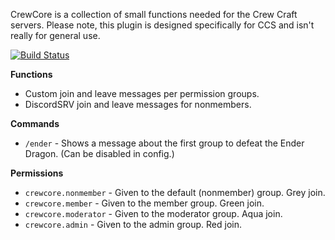 CrewCore is a collection of small functions needed for the Crew Craft servers.
Please note, this plugin is designed specifically for CCS and isn't really for general use.

[![Build Status](https://travis-ci.org/mattboy9921/CrewCore.svg?branch=master)](https://travis-ci.org/mattboy9921/CrewCore)

**Functions**
- Custom join and leave messages per permission groups.
- DiscordSRV join and leave messages for nonmembers.

**Commands**
- `/ender` - Shows a message about the first group to defeat the Ender Dragon. (Can be disabled in config.)

**Permissions**
- `crewcore.nonmember` - Given to the default (nonmember) group. Grey join.
- `crewcore.member` - Given to the member group. Green join.
- `crewcore.moderator` - Given to the moderator group. Aqua join.
- `crewcore.admin` - Given to the admin group. Red join.